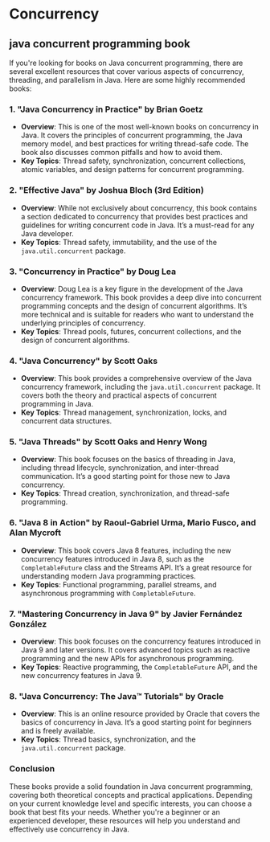 # Concurrency

## java concurrent programming book

If you're looking for books on Java concurrent programming, there are several excellent resources that cover various aspects of concurrency, threading, and parallelism in Java. Here are some highly recommended books:

### 1. **"Java Concurrency in Practice" by Brian Goetz**
   - **Overview**: This is one of the most well-known books on concurrency in Java. It covers the principles of concurrent programming, the Java memory model, and best practices for writing thread-safe code. The book also discusses common pitfalls and how to avoid them.
   - **Key Topics**: Thread safety, synchronization, concurrent collections, atomic variables, and design patterns for concurrent programming.

### 2. **"Effective Java" by Joshua Bloch (3rd Edition)**
   - **Overview**: While not exclusively about concurrency, this book contains a section dedicated to concurrency that provides best practices and guidelines for writing concurrent code in Java. It’s a must-read for any Java developer.
   - **Key Topics**: Thread safety, immutability, and the use of the `java.util.concurrent` package.

### 3. **"Concurrency in Practice" by Doug Lea**
   - **Overview**: Doug Lea is a key figure in the development of the Java concurrency framework. This book provides a deep dive into concurrent programming concepts and the design of concurrent algorithms. It’s more technical and is suitable for readers who want to understand the underlying principles of concurrency.
   - **Key Topics**: Thread pools, futures, concurrent collections, and the design of concurrent algorithms.

### 4. **"Java Concurrency" by Scott Oaks**
   - **Overview**: This book provides a comprehensive overview of the Java concurrency framework, including the `java.util.concurrent` package. It covers both the theory and practical aspects of concurrent programming in Java.
   - **Key Topics**: Thread management, synchronization, locks, and concurrent data structures.

### 5. **"Java Threads" by Scott Oaks and Henry Wong**
   - **Overview**: This book focuses on the basics of threading in Java, including thread lifecycle, synchronization, and inter-thread communication. It’s a good starting point for those new to Java concurrency.
   - **Key Topics**: Thread creation, synchronization, and thread-safe programming.

### 6. **"Java 8 in Action" by Raoul-Gabriel Urma, Mario Fusco, and Alan Mycroft**
   - **Overview**: This book covers Java 8 features, including the new concurrency features introduced in Java 8, such as the `CompletableFuture` class and the Streams API. It’s a great resource for understanding modern Java programming practices.
   - **Key Topics**: Functional programming, parallel streams, and asynchronous programming with `CompletableFuture`.

### 7. **"Mastering Concurrency in Java 9" by Javier Fernández González**
   - **Overview**: This book focuses on the concurrency features introduced in Java 9 and later versions. It covers advanced topics such as reactive programming and the new APIs for asynchronous programming.
   - **Key Topics**: Reactive programming, the `CompletableFuture` API, and the new concurrency features in Java 9.

### 8. **"Java Concurrency: The Java™ Tutorials" by Oracle**
   - **Overview**: This is an online resource provided by Oracle that covers the basics of concurrency in Java. It’s a good starting point for beginners and is freely available.
   - **Key Topics**: Thread basics, synchronization, and the `java.util.concurrent` package.

### Conclusion

These books provide a solid foundation in Java concurrent programming, covering both theoretical concepts and practical applications. Depending on your current knowledge level and specific interests, you can choose a book that best fits your needs. Whether you're a beginner or an experienced developer, these resources will help you understand and effectively use concurrency in Java.




